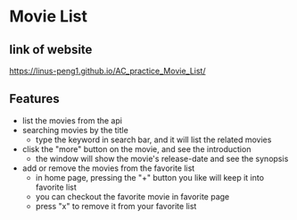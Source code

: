 # Movie List

## link of website
https://linus-peng1.github.io/AC_practice_Movie_List/

## Features
- list the movies from the api
- searching movies by the title
  - type the keyword in search bar, and it will list the related movies
- clisk the "more" button on the movie, and see the introduction
  - the window will show the movie's release-date and see the synopsis 
- add or remove the movies from the favorite list
  - in home page, pressing the "+" button you like will keep it into favorite list
  - you can checkout the favorite movie in favorite page
  - press "x" to remove it from your favorite list
